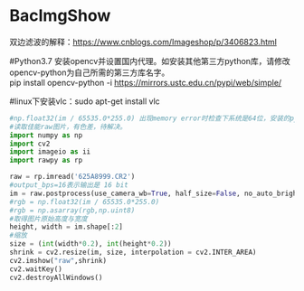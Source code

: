 # BacImgShow<br/>  
双边滤波的解释：https://www.cnblogs.com/Imageshop/p/3406823.html<br/>

#Python3.7 安装opencv并设置国内代理。如安装其他第三方python库，请修改opencv-python为自己所需的第三方库名字。<br/>
pip install opencv-python -i https://mirrors.ustc.edu.cn/pypi/web/simple/

#linux下安装vlc：sudo apt-get install vlc

```Python
#np.float32(im / 65535.0*255.0) 出现memory error时检查下系统是64位，安装的python是32位。将python重新安装为64位。
#读取佳能raw图片，有色差，待解决。
import numpy as np 
import cv2 
import imageio as ii
import rawpy as rp

raw = rp.imread('625A8999.CR2')
#output_bps=16表示输出是 16 bit 
im = raw.postprocess(use_camera_wb=True, half_size=False, no_auto_bright=True, output_bps=16)
#rgb = np.float32(im / 65535.0*255.0)
#rgb = np.asarray(rgb,np.uint8)
#取得图片原始高度与宽度
height, width = im.shape[:2]
#缩放 
size = (int(width*0.2), int(height*0.2))
shrink = cv2.resize(im, size, interpolation = cv2.INTER_AREA)
cv2.imshow("raw",shrink) 
cv2.waitKey()
cv2.destroyAllWindows()
```

